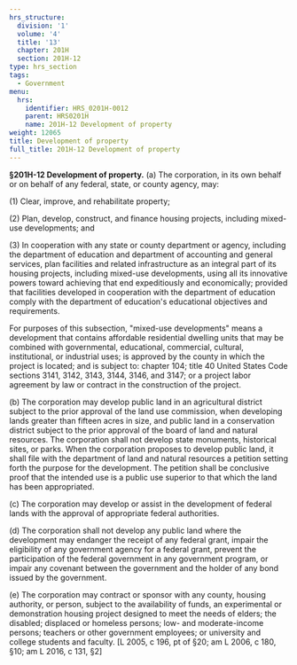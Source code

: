```yaml
---
hrs_structure:
  division: '1'
  volume: '4'
  title: '13'
  chapter: 201H
  section: 201H-12
type: hrs_section
tags:
  - Government
menu:
  hrs:
    identifier: HRS_0201H-0012
    parent: HRS0201H
    name: 201H-12 Development of property
weight: 12065
title: Development of property
full_title: 201H-12 Development of property
---
```

**§201H-12 Development of property.** (a) The corporation, in its own behalf or on behalf of any federal, state, or county agency, may:

(1) Clear, improve, and rehabilitate property;

(2) Plan, develop, construct, and finance housing projects, including mixed-use developments; and

(3) In cooperation with any state or county department or agency, including the department of education and department of accounting and general services, plan facilities and related infrastructure as an integral part of its housing projects, including mixed-use developments, using all its innovative powers toward achieving that end expeditiously and economically; provided that facilities developed in cooperation with the department of education comply with the department of education's educational objectives and requirements.

For purposes of this subsection, "mixed-use developments" means a development that contains affordable residential dwelling units that may be combined with governmental, educational, commercial, cultural, institutional, or industrial uses; is approved by the county in which the project is located; and is subject to: chapter 104; title 40 United States Code sections 3141, 3142, 3143, 3144, 3146, and 3147; or a project labor agreement by law or contract in the construction of the project.

(b) The corporation may develop public land in an agricultural district subject to the prior approval of the land use commission, when developing lands greater than fifteen acres in size, and public land in a conservation district subject to the prior approval of the board of land and natural resources. The corporation shall not develop state monuments, historical sites, or parks. When the corporation proposes to develop public land, it shall file with the department of land and natural resources a petition setting forth the purpose for the development. The petition shall be conclusive proof that the intended use is a public use superior to that which the land has been appropriated.

(c) The corporation may develop or assist in the development of federal lands with the approval of appropriate federal authorities.

(d) The corporation shall not develop any public land where the development may endanger the receipt of any federal grant, impair the eligibility of any government agency for a federal grant, prevent the participation of the federal government in any government program, or impair any covenant between the government and the holder of any bond issued by the government.

(e) The corporation may contract or sponsor with any county, housing authority, or person, subject to the availability of funds, an experimental or demonstration housing project designed to meet the needs of elders; the disabled; displaced or homeless persons; low- and moderate-income persons; teachers or other government employees; or university and college students and faculty. [L 2005, c 196, pt of §20; am L 2006, c 180, §10; am L 2016, c 131, §2]